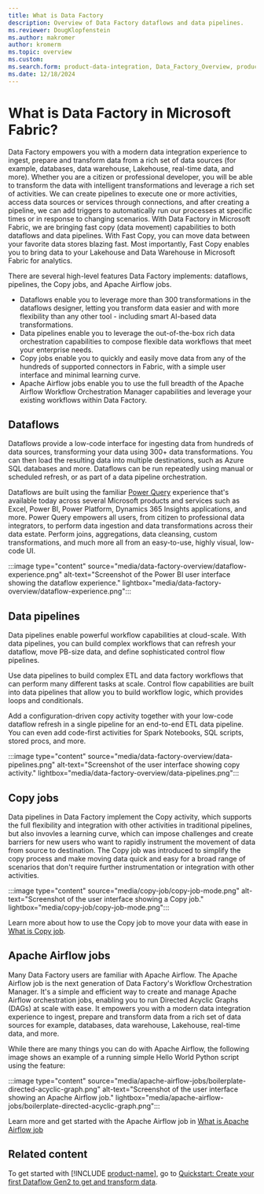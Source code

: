 ```yaml
---
title: What is Data Factory
description: Overview of Data Factory dataflows and data pipelines.
ms.reviewer: DougKlopfenstein
ms.author: makromer
author: kromerm
ms.topic: overview
ms.custom:
ms.search.form: product-data-integration, Data_Factory_Overview, product-data-factory
ms.date: 12/18/2024
---
```


# What is Data Factory in Microsoft Fabric?

Data Factory empowers you with a modern data integration experience to ingest, prepare and transform data from a rich set of data sources (for example, databases, data warehouse, Lakehouse, real-time data, and more). Whether you are a citizen or professional developer, you will be able to transform the data with intelligent transformations and leverage a rich set of activities. We can create pipelines to execute one or more activities, access data sources or services through connections, and after creating a pipeline, we can add triggers to automatically run our processes at specific times or in response to changing scenarios. With Data Factory in Microsoft Fabric, we are bringing fast copy  (data movement) capabilities to both dataflows and data pipelines. With Fast Copy, you can move data between your favorite data stores blazing fast. Most importantly, Fast Copy enables you to bring data to your Lakehouse and Data Warehouse in Microsoft Fabric for analytics.

There are several high-level features Data Factory implements: dataflows, pipelines, the Copy jobs, and Apache Airflow jobs.

- Dataflows enable you to leverage more than 300 transformations in the dataflows designer, letting you transform data easier and with more flexibility than any other tool - including smart AI-based data transformations.
- Data pipelines enable you to leverage the out-of-the-box rich data orchestration capabilities to compose flexible data workflows that meet your enterprise needs.
- Copy jobs enable you to quickly and easily move data from any of the hundreds of supported connectors in Fabric, with a simple user interface and minimal learning curve.
- Apache Airflow jobs enable you to use the full breadth of the Apache Airflow Workflow Orchestration Manager capabilities and leverage your existing workflows within Data Factory.

## Dataflows

Dataflows provide a low-code interface for ingesting data from hundreds of data sources, transforming your data using 300+ data transformations. You can then load the resulting data into multiple destinations, such as Azure SQL databases and more. Dataflows can be run repeatedly using manual or scheduled refresh, or as part of a data pipeline orchestration.

Dataflows are built using the familiar [Power Query](/power-query/power-query-what-is-power-query) experience that's available today across several Microsoft products and services such as Excel, Power BI, Power Platform, Dynamics 365 Insights applications, and more. Power Query empowers all users, from citizen to professional data integrators, to perform data ingestion and data transformations across their data estate. Perform joins, aggregations, data cleansing, custom transformations, and much more all from an easy-to-use, highly visual, low-code UI.

:::image type="content" source="media/data-factory-overview/dataflow-experience.png" alt-text="Screenshot of the Power BI user interface showing the dataflow experience." lightbox="media/data-factory-overview/dataflow-experience.png":::

## Data pipelines

Data pipelines enable powerful workflow capabilities at cloud-scale. With data pipelines, you can build complex workflows that can refresh your dataflow, move PB-size data, and define sophisticated control flow pipelines.

Use data pipelines to build complex ETL and data factory workflows that can perform many different tasks at scale. Control flow capabilities are built into data pipelines that allow you to build workflow logic, which provides loops and conditionals.

Add a configuration-driven copy activity together with your low-code dataflow refresh in a single pipeline for an end-to-end ETL data pipeline. You can even add code-first activities for Spark Notebooks, SQL scripts, stored procs, and more.

:::image type="content" source="media/data-factory-overview/data-pipelines.png" alt-text="Screenshot of the user interface showing copy activity." lightbox="media/data-factory-overview/data-pipelines.png":::

## Copy jobs

Data pipelines in Data Factory implement the Copy activity, which supports the full flexibility and integration with other activities in traditional pipelines, but also invovles a learning curve, which can impose challenges and create barriers for new users who want to rapidly instrument the movement of data from source to destination. The Copy job was introduced to simplify the copy process and make moving data quick and easy for a broad range of scenarios that don't require further instrumentation or integration with other activities.

:::image type="content" source="media/copy-job/copy-job-mode.png" alt-text="Screenshot of the user interface showing a Copy job." lightbox="media/copy-job/copy-job-mode.png":::

Learn more about how to use the Copy job to move your data with ease in [What is Copy job](what-is-copy-job.md).

## Apache Airflow jobs

Many Data Factory users are familiar with Apache Airflow. The Apache Airflow job is the next generation of Data Factory's Workflow Orchestration Manager. It's a simple and efficient way to create and manage Apache Airflow orchestration jobs, enabling you to run Directed Acyclic Graphs (DAGs) at scale with ease. It empowers you with a modern data integration experience to ingest, prepare and transform data from a rich set of data sources for example, databases, data warehouse, Lakehouse, real-time data, and more.

While there are many things you can do with Apache Airflow, the following image shows an example of a running simple Hello World Python script using the feature:

:::image type="content" source="media/apache-airflow-jobs/boilerplate-directed-acyclic-graph.png" alt-text="Screenshot of the user interface showing an Apache Airflow job." lightbox="media/apache-airflow-jobs/boilerplate-directed-acyclic-graph.png":::

Learn more and get started with the Apache Airflow job in [What is Apache Airflow job](apache-airflow-jobs-concepts.md)

## Related content

To get started with [!INCLUDE [product-name](../includes/product-name.md)], go to [Quickstart: Create your first Dataflow Gen2 to get and transform data](create-first-dataflow-gen2.md).
